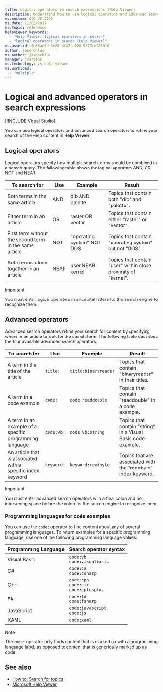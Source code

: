 ```yaml
---
title: Logical operators in search expressions (Help Viewer)
description: Understand how to use logical operators and advanced search operators to refine search expressions in Microsoft Help Viewer.
ms.custom: SEO-VS-2020
ms.date: 11/02/2017
ms.topic: reference
helpviewer_keywords:
  - "Help Viewer, logical operators in search"
  - "logical operators in search [Help Viewer]"
ms.assetid: 0c38ae7d-3e20-4d47-a020-9677cd285916
author: jasonchlus
ms.author: jasonchlus
manager: jmartens
ms.technology: vs-help-viewer
ms.workload:
  - "multiple"
---
```

# Logical and advanced operators in search expressions

 [!INCLUDE [Visual Studio](~/includes/applies-to-version/vs-windows-only.md)]

You can use logical operators and advanced search operators to refine your search of the Help content in **Help Viewer**.

## Logical operators

Logical operators specify how multiple search terms should be combined in a search query. The following table shows the logical operators AND, OR, NOT and NEAR.

|To search for|Use|Example|Result|
|-------------------|---------|-------------|------------|
|Both terms in the same article|AND|dib AND palette|Topics that contain both "dib" and "palette".|
|Either term in an article|OR|raster OR vector|Topics that contain either "raster" or "vector".|
|First term without the second term in the same article|NOT|"operating system" NOT DOS|Topics that contain "operating system" but not "DOS".|
|Both terms, close together in an article|NEAR|user NEAR kernel|Topics that contain "user" within close proximity of "kernel".|

> [!IMPORTANT]
> You must enter logical operators in all capital letters for the search engine to recognize them.

## Advanced operators

Advanced search operators refine your search for content by specifying where in an article to look for the search term. The following table describes the four available advanced search operators.

|To search for|Use|Example|Result|
|-------------------|---------|-------------|------------|
|A term in the title of the article|`title:`|`title:binaryreader`|Topics that contain "binaryreader" in their titles.|
|A term in a code example|`code:`|`code:readdouble`|Topics that contain "readdouble" in a code example.|
|A term in an example of a specific programming language|`code:vb:`|`code:vb:string`|Topics that contain "string" in a Visual Basic code example.|
|An article that is associated with a specific index keyword|`keyword:`|`keyword:readbyte`|Topics that are associated with the "readbyte" index keyword.|

> [!IMPORTANT]
> You must enter advanced search operators with a final colon and no intervening space before the colon for the search engine to recognize them.

### Programming languages for code examples

You can use the `code:` operator to find content about any of several programming languages. To return examples for a specific programming language, use one of the following programming language values:

|Programming Language|Search operator syntax|
| - |---------|
|Visual Basic|`code:vb`<br/>`code:visualbasic`|
|C#|`code:c#`<br/>`code:csharp`|
|C++|`code:cpp`<br/>`code:c++`<br/>`code:cplusplus`|
|F#|`code:f#`<br/>`code:fsharp`|
|JavaScript|`code:javascript`<br/>`code:js`|
|XAML|`code:xaml`|

> [!NOTE]
> The `code:` operator only finds content that is marked up with a programming language label, as opposed to content that is generically marked up as code.

## See also

- [How to: Search for topics](../help-viewer/find-topics.md)
- [Microsoft Help Viewer](../help-viewer/overview.md)
